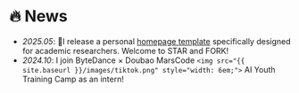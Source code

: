 # 🔥 News

- *2025.05*: 🎉I release a personal [homepage template](https://github.com/yuchaozhi/yuchaozhi.github.io) specifically designed for academic researchers. Welcome to STAR and FORK!
- *2024.10*: I join ByteDance × Doubao MarsCode `<img src="{{ site.baseurl }}/images/tiktok.png" style="width: 6em;">` AI Youth Training Camp as an intern!
